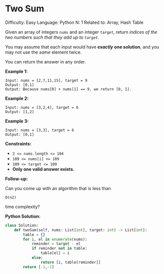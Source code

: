 # Two Sum

Difficulty: Easy
Language: Python
N: 1
Related to: Array, Hash Table

Given an array of integers `nums` and an integer `target`, return *indices of the two numbers such that they add up to `target`*.

You may assume that each input would have ***exactly* one solution**, and you may not use the *same* element twice.

You can return the answer in any order.

**Example 1:**

```
Input: nums = [2,7,11,15], target = 9
Output: [0,1]
Output: Because nums[0] + nums[1] == 9, we return [0, 1].

```

**Example 2:**

```
Input: nums = [3,2,4], target = 6
Output: [1,2]

```

**Example 3:**

```
Input: nums = [3,3], target = 6
Output: [0,1]

```

**Constraints:**

- `2 <= nums.length <= 104`
- `109 <= nums[i] <= 109`
- `109 <= target <= 109`
- **Only one valid answer exists.**

**Follow-up:**

Can you come up with an algorithm that is less than

```
O(n2)
```

time complexity?

**Python Solution:**

```python
class Solution:
    def twoSum(self, nums: List[int], target: int) -> List[int]:
        table = {}
        for i, el in enumerate(nums):
            reminder = target - el
            if reminder not in table:
                table[el] = i
            else:
                return [i, table[reminder]]
        return [-1,-1]
```